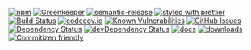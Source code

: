 [![npm](https://img.shields.io/npm/v/master.svg)](https://www.npmjs.com/package/master)
[![Greenkeeper](https://badges.greenkeeper.io/arlac77/x-expression.svg)](https://greenkeeper.io/)
[![semantic-release](https://img.shields.io/badge/%20%20%F0%9F%93%A6%F0%9F%9A%80-semantic--release-e10079.svg)](https://github.com/arlac77/x-expression)
[![styled with prettier](https://img.shields.io/badge/styled_with-prettier-ff69b4.svg)](https://github.com/prettier/prettier)
[![Build Status](https://secure.travis-ci.org/arlac77/x-expression.png)](http://travis-ci.org/arlac77/x-expression)
[![codecov.io](http://codecov.io/github/arlac77/x-expression/coverage.svg?branch=master)](http://codecov.io/github/arlac77/x-expression?branch=master)
[![Known Vulnerabilities](https://snyk.io/test/github/arlac77/x-expression/badge.svg)](https://snyk.io/test/github/arlac77/x-expression)
[![GitHub Issues](https://img.shields.io/github/issues/arlac77/x-expression.svg?style=flat-square)](https://github.com/arlac77/x-expression/issues)
[![Dependency Status](https://david-dm.org/arlac77/x-expression.svg)](https://david-dm.org/arlac77/x-expression)
[![devDependency Status](https://david-dm.org/arlac77/x-expression/dev-status.svg)](https://david-dm.org/arlac77/x-expression#info=devDependencies)
[![docs](http://inch-ci.org/github/arlac77/x-expression.svg?branch=master)](http://inch-ci.org/github/arlac77/x-expression)
[![downloads](http://img.shields.io/npm/dm/x-expression.svg?style=flat-square)](https://npmjs.org/package/x-expression)
[![Commitizen friendly](https://img.shields.io/badge/commitizen-friendly-brightgreen.svg)](http://commitizen.github.io/cz-cli/)
